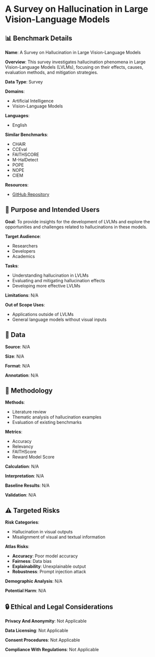 # A Survey on Hallucination in Large Vision-Language Models

## 📊 Benchmark Details

**Name**: A Survey on Hallucination in Large Vision-Language Models

**Overview**: This survey investigates hallucination phenomena in Large Vision-Language Models (LVLMs), focusing on their effects, causes, evaluation methods, and mitigation strategies.

**Data Type**: Survey

**Domains**:
- Artificial Intelligence
- Vision-Language Models

**Languages**:
- English

**Similar Benchmarks**:
- CHAIR
- CCEval
- FAITHSCORE
- M-HalDetect
- POPE
- NOPE
- CIEM

**Resources**:
- [GitHub Repository](https://github.com/lhanchao777/LVLM-Hallucinations-Survey)

## 🎯 Purpose and Intended Users

**Goal**: To provide insights for the development of LVLMs and explore the opportunities and challenges related to hallucinations in these models.

**Target Audience**:
- Researchers
- Developers
- Academics

**Tasks**:
- Understanding hallucination in LVLMs
- Evaluating and mitigating hallucination effects
- Developing more effective LVLMs

**Limitations**: N/A

**Out of Scope Uses**:
- Applications outside of LVLMs
- General language models without visual inputs

## 💾 Data

**Source**: N/A

**Size**: N/A

**Format**: N/A

**Annotation**: N/A

## 🔬 Methodology

**Methods**:
- Literature review
- Thematic analysis of hallucination examples
- Evaluation of existing benchmarks

**Metrics**:
- Accuracy
- Relevancy
- FAITHScore
- Reward Model Score

**Calculation**: N/A

**Interpretation**: N/A

**Baseline Results**: N/A

**Validation**: N/A

## ⚠️ Targeted Risks

**Risk Categories**:
- Hallucination in visual outputs
- Misalignment of visual and textual information

**Atlas Risks**:
- **Accuracy**: Poor model accuracy
- **Fairness**: Data bias
- **Explainability**: Unexplainable output
- **Robustness**: Prompt injection attack

**Demographic Analysis**: N/A

**Potential Harm**: N/A

## 🔒 Ethical and Legal Considerations

**Privacy And Anonymity**: Not Applicable

**Data Licensing**: Not Applicable

**Consent Procedures**: Not Applicable

**Compliance With Regulations**: Not Applicable
